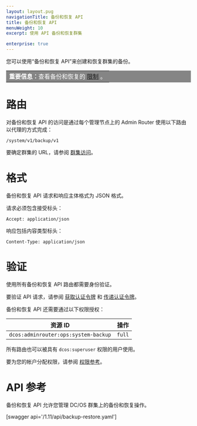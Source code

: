 ```yaml
---
layout: layout.pug
navigationTitle: 备份和恢复 API
title: 备份和恢复 API
menuWeight: 10
excerpt: 使用 API 备份和恢复群集

enterprise: true
---
```


您可以使用“备份和恢复 API”来创建和恢复群集的备份。

<table class=“table” bgcolor=#858585>
<tr> 
  <td align=justify style=color:white><strong>重要信息：</strong>查看备份和恢复的 <a href="/1.11/administering-clusters/backup-and-restore/#limitations">限制</a> 。</td> 
</tr> 
</table>

# 路由

对备份和恢复 API 的访问是通过每个管理节点上的 Admin Router 使用以下路由以代理的方式完成：

```
/system/v1/backup/v1
```

要确定群集的 URL，请参阅 [群集访问](/cn/1.11/api/access/)。

# 格式

备份和恢复 API 请求和响应主体格式为 JSON 格式。

请求必须包含接受标头：

```
Accept: application/json
```

响应包括内容类型标头：

```
Content-Type: application/json
```

# 验证

使用所有备份和恢复 API 路由都需要身份验证。

要验证 API 请求，请参阅 [获取认证令牌](/cn/1.11/security/ent/iam-api/#obtaining-an-authentication-token) 和 [传递认证令牌](/cn/1.11/security/ent/iam-api/#passing-an-authentication-token)。

备份和恢复 API 还需要通过以下权限授权：

| 资源 ID | 操作 |
|-------------|--------|
| `dcos:adminrouter:ops:system-backup` | `full` |

所有路由也可以被具有 `dcos:superuser` 权限的用户使用。

要为您的帐户分配权限，请参阅 [权限参考](/cn/1.11/security/ent/perms-reference/)。


# API 参考

备份和恢复 API 允许您管理 DC/OS 群集上的备份和恢复操作。

[swagger api='/1.11/api/backup-restore.yaml']
